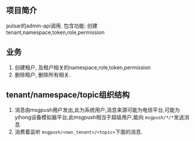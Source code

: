 ## 项目简介
pulsar的admin-api调用.
包含功能: 创建tenant,namespace,token,role,permission

## 业务
1. 创建租户, 及租户相关的namespace,role,token,permission
2. 删除租户, 删除所有相关.

## tenant/namespace/topic组织结构
1. 消息由msgpush用户发出,此为系统用户,消息来源可能为电信平台,可能为yihong设备模拟器平台,此msgpush相当于超级用户,能向 `msgpush/*/*`发送消息.
2. 消费着监听 `msgpush/<own_tenant>/<topic>`下面的消息.

